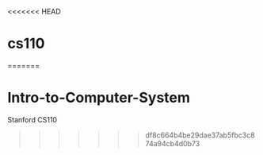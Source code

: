 <<<<<<< HEAD
# cs110
=======
# Intro-to-Computer-System
Stanford CS110
>>>>>>> df8c664b4be29dae37ab5fbc3c874a94cb4d0b73
